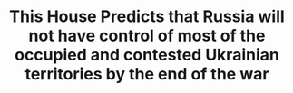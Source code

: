 ---
title: "This House Predicts that Russia will not have control of most of the occupied and contested Ukrainian territories by the end of the war"
infoslide: "* Such as the occupied territories in Donetsk, Luhansk, Kherson and Zaporizhzhia oblasts, Crimea, and the strategically significant contested territories (gray areas) such as Robotyne, Antonivskyi bridge, and Kreminna forest"
round: "ESL Final"
weight: 16
videos: ['CwxWcOvZ6Wg']
tags: ['Russia - Ukraine', 'International Relations', 'Security, War and Military']
layout: "motion"
categories: ["motions"]
---